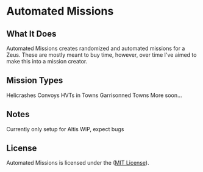 # Automated Missions

## What It Does
Automated Missions creates randomized and automated missions for a Zeus. These are mostly meant to buy time, however, over time I've aimed to make this into a mission creator.

## Mission Types
Helicrashes
Convoys
HVTs in Towns
Garrisonned Towns
More soon...

## Notes
Currently only setup for Altis
WIP, expect bugs

## License
Automated Missions is licensed under the ([MIT License](https://github.com/expung3d/A3-Automated-Missions/blob/main/LICENSE)).

